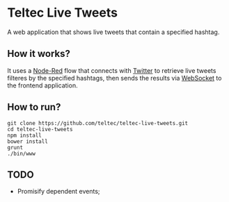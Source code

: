 # Teltec Live Tweets

A web application that shows live tweets that contain a specified hashtag.

## How it works?

It uses a [Node-Red][1] flow that connects with [Twitter][2] to retrieve live tweets filteres by the specified hashtags, then sends the results via [WebSocket][3] to the frontend application.

## How to run?

	git clone https://github.com/teltec/teltec-live-tweets.git
	cd teltec-live-tweets
	npm install
	bower install
	grunt
	./bin/www

## TODO

- Promisify dependent events;


[1]: http://nodered.org/
[2]: http://www.twitter.com/
[3]: http://www.websocket.org/